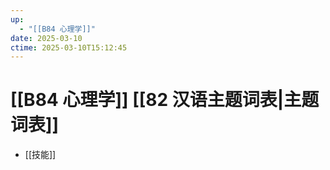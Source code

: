 ```yaml
---
up:
  - "[[B84 心理学]]"
date: 2025-03-10
ctime: 2025-03-10T15:12:45
---
```


# [[B84 心理学]] [[82 汉语主题词表|主题词表]]

- [[技能]]
